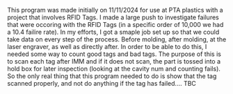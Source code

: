 This program was made initially on 11/11/2024 for use at PTA plastics with a project that involves RFID Tags. I made a large push to investigate failures that were occoring with the RFID Tags (in a specific order of 10,000 we had a 10.4 failire rate). In my efforts, I got a smaple job set up so that we could take data on every step of the process. Before molding, after molding, at the laser engraver, as well as directly after. In order to be able to do this, I needed some way to count good tags and bad tags. The purpose of this is to scan each tag after IMM and if it does not scan, the part is tossed into a hold box for later inspection (looking at the cavity num and counting fails). So the only real thing that this program needed to do is show that the tag scanned properly, and not do anything if the tag has failed.... TBC
